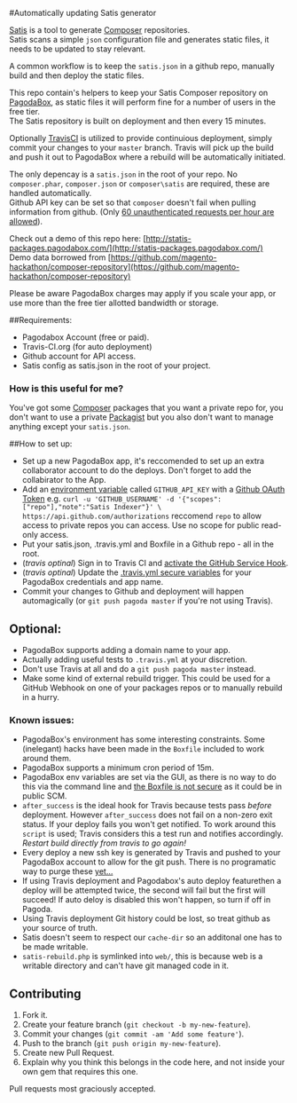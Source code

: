 #Automatically updating Satis generator

[Satis](https://github.com/composer/satis) is a tool to generate [Composer](http://getcomposer.org) repositories.  
Satis scans a simple `json` configuration file and generates static files, it needs to be updated to stay relevant.  

A common workflow is to keep the `satis.json` in a github repo, manually build and then deploy the static files.  

This repo contain's helpers to keep your Satis Composer repository on [PagodaBox](https://pagodabox.com/), as static files it will perform fine for a number of users in the free tier.  
The Satis repository is built on deployment and then every 15 minutes.  

Optionally [TravisCI](https://travis-ci.org) is utilized to provide continuious deployment, simply commit your changes to your `master` branch. Travis will pick up the build and push it out to PagodaBox where a rebuild will be automatically initiated.  

The only depencay is a `satis.json` in the root of your repo. No `composer.phar`, `composer.json` or `composer\satis` are required, these are handled automatically.  
Github API key can be set so that `composer` doesn't fail when pulling information from github. (Only [60 unauthenticated requests per hour are allowed](http://developer.github.com/v3/#rate-limiting)).  

Check out a demo of this repo here: [http://statis-packages.pagodabox.com/](http://statis-packages.pagodabox.com/)  
Demo data borrowed from [https://github.com/magento-hackathon/composer-repository](https://github.com/magento-hackathon/composer-repository)

Please be aware PagodaBox charges may apply if you scale your app, or use more than the free tier allotted bandwidth or storage.


##Requirements:

* Pagodabox Account (free or paid).
* Travis-CI.org (for auto deployment)
* Github account for API access.
* Satis config as satis.json in the root of your project.


### How is this useful for me?
You've got some [Composer](http://getcomposer.org) packages that you want a private repo for, you don't want to use a private [Packagist](https://github.com/composer/packagist) but you also don't want to manage anything except your `satis.json`.


##How to set up:

* Set up a new PagodaBox app, it's reccomended to set up an extra collaborator account to do the deploys. Don't forget to add the collabirator to the App.  
* Add an [environment variable](http://help.pagodabox.com/customer/portal/articles/175470#env_vars_dash) called `GITHUB_API_KEY` with a [Github OAuth Token](https://help.github.com/articles/creating-an-oauth-token-for-command-line-use) e.g. `curl -u 'GITHUB_USERNAME' -d '{"scopes":["repo"],"note":"Satis Indexer"}' \ https://api.github.com/authorizations` reccomend `repo` to allow access to private repos you can access. Use no scope for public read-only access.  
* Put your satis.json, .travis.yml and Boxfile in a Github repo - all in the root.  
* (_travis optinal_) Sign in to Travis CI and [activate the GitHub Service Hook](http://about.travis-ci.org/docs/user/getting-started/#Step-one%3A-Sign-in).  
* (_travis optinal_) Update the [.travis.yml secure variables](http://about.travis-ci.org/docs/user/encryption-keys/#Encryption-keys) for your PagodaBox credentials and app name.  
* Commit your changes to Github and deployment will happen automagically (or `git push pagoda master` if you're not using Travis).


## Optional:

* PagodaBox supports adding a domain name to your app.  
* Actually adding useful tests to `.travis.yml` at your discretion.  
* Don't use Travis at all and do a `git push pagoda master` instead.  
* Make some kind of external rebuild trigger. This could be used for a GitHub Webhook on one of your packages repos or to manually rebuild in a hurry.   


### Known issues:

* PagodaBox's environment has some interesting constraints. Some (inelegant) hacks have been made in the `Boxfile` included to work around them.  
* PagodaBox supports a minimum cron period of 15m.  
* PagodaBox env variables are set via the GUI, as there is no way to do this via the command line and [the Boxfile is not secure](http://help.pagodabox.com/customer/portal/questions/784478-setting-env-variables-in-the-boxfile-) as it could be in public SCM.  
* `after_success` is the ideal hook for Travis because tests pass _before_ deployment. However `after_success` does not fail on a non-zero exit status. If your deploy fails you won't get notified. To work around this `script` is used; Travis considers this a test run and notifies accordingly. _Restart build directly from travis to go again!_
* Every deploy a new ssh key is generated by Travis and pushed to your PagodaBox account to allow for the git push. There is no programatic way to purge these [yet...](http://help.pagodabox.com/customer/portal/questions/784501-deleting-ssh-keys-via-the-command-line)  
* If using Travis deployment and Pagodabox's auto deploy featurethen a deploy will be attempted twice, the second will fail but the first will succeed! If auto deloy is disabled this won't happen, so turn if off in Pagoda.  
* Using Travis deployment Git history could be lost, so treat github as your source of truth.
* Satis doesn't seem to respect our `cache-dir` so an additonal one has to be made writable.  
* `satis-rebuild.php` is symlinked into `web/`, this is because web is a writable directory and can't have git managed code in it.


## Contributing

1. Fork it.
2. Create your feature branch (`git checkout -b my-new-feature`).
3. Commit your changes (`git commit -am 'Add some feature'`).
4. Push to the branch (`git push origin my-new-feature`).
5. Create new Pull Request.
6. Explain why you think this belongs in the code here, and not inside your own gem that requires this one.

Pull requests most graciously accepted.

